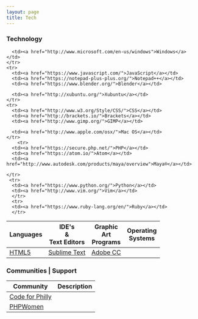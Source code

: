 ```yaml
---
layout: page
title: Tech
---
```


### Technology 


<table>
  <thead>
    <tr>
      <th>Languages</th>
      <th>IDE's <br /> & <br /> Text Editors</th>
      <th>Graphic <br /> Art <br /> Programs</th>
      <th>Operating <br /> Systems</th>
    </tr>
  </thead>

  <tbody>
    <tr>
      <td><a href="http://www.w3.org/TR/html5/">HTML5</a></td>
      <td><a href="http://www.sublimetext.com/">Sublime Text</a></td>
      <td><a href="http://www.adobe.com/creativecloud.html">Adobe CC</a></td>
      
      <td><a href="http://www.microsoft.com/en-us/windows">Windows</a></td>
    </tr>
    <tr>
      <td><a href="https://www.javascript.com/">JavaScript</a></td>
      <td><a href="https://notepad-plus-plus.org/">Notepad++</a></td>
      <td><a href="https://www.blender.org/">Blender</a></td>
      
      <td><a href="http://xubuntu.org/">Xubuntu</a></td>
    </tr>
    <tr>
      <td><a href="http://www.w3.org/Style/CSS/">CSS</a></td>
      <td><a href="http://brackets.io/">Brackets</a></td>
      <td><a href="http://www.gimp.org/">GIMP</a></td>
      
      <td><a href="http://www.apple.com/osx/">Mac OS</a></td>
    </tr>
        <tr>
      <td><a href="https://secure.php.net/">PHP</a></td>
      <td><a href="https://atom.io/">Atom</a></td>
      <td><a href="http://www.autodesk.com/products/maya/overview">Maya®</a></td>
      
    </tr>
     <tr>
      <td><a href="https://www.python.org/">Python</a></td>
      <td><a href="http://www.vim.org/">Vim</a></td>
      </tr>
      <tr>
      <td><a href="https://www.ruby-lang.org/en/">Ruby</a></td>
      </tr>
  </tbody>
</table>


###  Communities | Support


<table>
  <thead>
    <tr>
      <th>Community</th>
      <th>Description</th>
    </tr>
  </thead>
  <tbody>
    <tr>
      <td><a href="https://codeforphilly.org/">Code for Philly</a></td>
    </tr>
    <tr>
      <td><a href="https://phpwomen.org/">PHPWomen</a></td>
    </tr>
  </tbody>
</table>